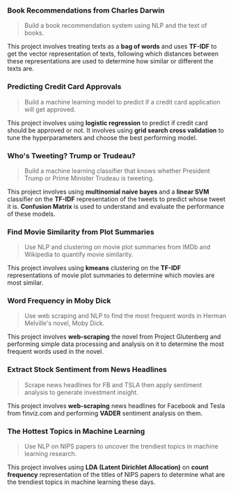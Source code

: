 ### Book Recommendations from Charles Darwin

> Build a book recommendation system using NLP and the text of books. 

This project involves treating texts as a **bag of words** and uses **TF-IDF** to get the vector representation of texts, following which distances between these representations are used to determine how similar or different the texts are.

### Predicting Credit Card Approvals

> Build a machine learning model to predict if a credit card application will get approved. 

This project involves using **logistic regression** to predict if credit card should be approved or not. It involves using **grid search cross validation** to tune the hyperparameters and choose the best performing model.

### Who's Tweeting? Trump or Trudeau?

> Build a machine learning classifier that knows whether President Trump or Prime Minister Trudeau is tweeting. 

This project involves using **multinomial naive bayes** and a **linear SVM** classifier on the **TF-IDF** representation of the tweets to predict whose tweet it is. **Confusion Matrix** is used to understand and evaluate the performance of these models.

### Find Movie Similarity from Plot Summaries

> Use NLP and clustering on movie plot summaries from IMDb and Wikipedia to quantify movie similarity.

This project involves using **kmeans** clustering on the **TF-IDF** representations of movie plot summaries to determine which movies are most similar.

### Word Frequency in Moby Dick

> Use web scraping and NLP to find the most frequent words in Herman Melville's novel, Moby Dick.

This project involves **web-scraping** the novel from Project Glutenberg and performing simple data processing and analysis on it to determine the most frequent words used in the novel.

### Extract Stock Sentiment from News Headlines

> Scrape news headlines for FB and TSLA then apply sentiment analysis to generate investment insight.

This project involves **web-scraping** news headlines for Facebook and Tesla from finviz.com and performing **VADER** sentiment analysis on them.

### The Hottest Topics in Machine Learning

> Use NLP on NIPS papers to uncover the trendiest topics in machine learning research.

This project involves using **LDA (Latent Dirichlet Allocation)** on **count frequency** representation of the titles of NIPS papers to determine what are the trendiest topics in machine learning these days.
